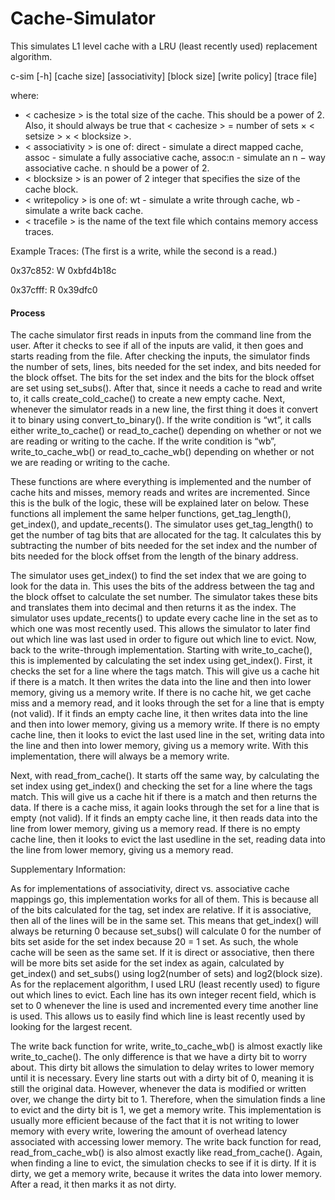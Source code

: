 # Cache-Simulator

This simulates L1 level cache with a LRU (least recently used) replacement algorithm.

c-sim [-h] [cache size] [associativity] [block size] [write policy] [trace file]

where:
* < cachesize > is the total size of the cache. This should be a power of 2. Also, it should always be true that
< cachesize > = number of sets × < setsize > × < blocksize >.
* < associativity > is one of: direct - simulate a direct mapped cache, assoc - simulate a fully associative cache, assoc:n - simulate an n − way associative cache. n should be a power of 2.
* < blocksize > is an power of 2 integer that specifies the size of the cache block.
* < writepolicy > is one of: wt - simulate a write through cache, wb - simulate a write back cache.
* < tracefile > is the name of the text file which contains memory access traces. 

Example Traces: (The first is a write, while the second is a read.)

0x37c852: W 0xbfd4b18c 

0x37cfff: R 0x39dfc0

#### Process
  The cache simulator first reads in inputs from the command line from the user. After it checks to see if all of the inputs are valid, it then goes and starts reading from the file. After checking the inputs, the simulator finds the number of sets, lines, bits needed for the set index, and bits needed for the block offset. The bits for the set index and the bits for the block offset are set using set_subs(). After that, since it needs a cache to read and write to, it calls create_cold_cache() to create a new empty cache. Next, whenever the simulator reads in a new line, the first thing it does it convert it to binary using convert_to_binary(). If the write condition is “wt”, it calls either write_to_cache() or read_to_cache() depending on whether or not we are reading or writing to the cache. If the write condition is “wb”, write_to_cache_wb() or read_to_cache_wb() depending on whether or not we are reading or writing to the cache.

  These functions are where everything is implemented and the number of cache hits and misses, memory reads and writes are incremented. Since this is the bulk of the logic, these will be explained later on below. These functions all implement the same helper functions, get_tag_length(), get_index(), and update_recents(). The simulator uses get_tag_length() to get the number of tag bits that are allocated for the tag. It calculates this by subtracting the number of bits needed for the set index and the number of bits needed for the block offset from the length of the binary address. 
  
  The simulator uses get_index() to find the set index that we are going to look for the data in. This uses the bits of the address between the tag and the block offset to calculate the set number. The simulator takes these bits and translates them into decimal and then returns it as the index. The simulator uses update_recents() to update every cache line in the set as to which one was most recently used. This allows the simulator to later find out which line was last used in order to figure out which line to evict.
Now, back to the write-through implementation. Starting with write_to_cache(), this is implemented by calculating the set index using get_index(). First, it checks the set for a line where the tags match. This will give us a cache hit if there is a match. It then writes the data into the line and then into lower memory, giving us a memory write. If there is no cache hit, we get cache miss and a memory read, and it looks through the set for a line that is empty (not valid). If it finds an empty cache line, it then writes data into the line and then into lower memory, giving us a memory write. If there is no empty cache line, then it looks to evict the last used line in the set, writing data into the line and then into lower memory, giving us a memory write. With this implementation, there will always be a memory write.

  Next, with read_from_cache(). It starts off the same way, by calculating the set index using get_index() and checking the set for a line where the tags match. This will give us a cache hit if there is a match and then returns the data. If there is a cache miss, it again looks through the set for a line that is empty (not valid). If it finds an empty cache line, it then reads data into the line from lower memory, giving us a memory read. If there is no empty cache line, then it looks to evict the last usedline in the set, reading data into the line from lower memory, giving us a memory read.

Supplementary Information:

  As for implementations of associativity, direct vs. associative cache mappings
go, this implementation works for all of them. This is because all of the bits calculated for the tag, set index are relative. If it is associative, then all of the lines will be in the same set. This means that get_index() will always be returning 0 because set_subs() will calculate 0 for the number of bits set aside for the set index because 20 = 1 set. As such, the whole cache will be seen as the same set. If it is direct or associative, then there will be more bits set aside for the set index as again, calculated by get_index() and set_subs() using log2(number of sets) and log2(block size).
As for the replacement algorithm, I used LRU (least recently used) to figure out which lines to evict. Each line has its own integer recent field, which is set to 0 whenever the line is used and incremented every time another line is used. This allows us to easily find which line is least recently used by looking for the largest recent.

   The write back function for write, write_to_cache_wb() is almost exactly like write_to_cache(). The only difference is that we have a dirty bit to worry about. This dirty bit allows the simulation to delay writes to lower memory until it is necessary. Every line starts out with a dirty bit of 0, meaning it is still the original data. However, whenever the data is modified or written over, we change the dirty bit to 1. Therefore, when the simulation finds a line to evict and the dirty bit is 1, we get a memory write. This implementation is usually more efficient because of the fact that it is not writing to lower memory with every write, lowering the amount of overhead latency associated with accessing lower memory.
The write back function for read, read_from_cache_wb() is also almost exactly like read_from_cache(). Again, when finding a line to evict, the simulation checks to see if it is dirty. If it is dirty, we get a memory write, because it writes the data into lower memory. After a read, it then marks it as not dirty.
